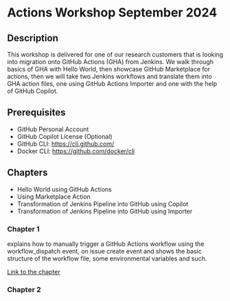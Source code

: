 # Actions Workshop September 2024

## Description

This workshop is delivered for one of our research customers that is looking into migration onto GitHub Actions (GHA) from Jenkins. We walk through basics of GHA with Hello World, then showcase GitHub Marketplace for actions, then we will take two Jenkins workflows and translate them into GHA action files, one using GitHub Actions Importer and one with the help of GitHub Copilot.

## Prerequisites

- GitHub Personal Account
- GitHub Copilot License (Optional)
- GitHub CLI: https://cli.github.com/
- Docker CLI: https://github.com/docker/cli

## Chapters

- Hello World using GitHub Actions
- Using Marketplace Action
- Transformation of Jenkins Pipeline into GitHub using Copilot
- Transformation of Jenkins Pipeline into GitHub using Importer

### Chapter 1

explains how to manually trigger a GitHub Actions workflow using the workflow_dispatch event, on issue create event and shows the basic structure of the workflow file, some environmental variables and such.

[Link to the chapter](/docs/CH1.md)

### Chapter 2
